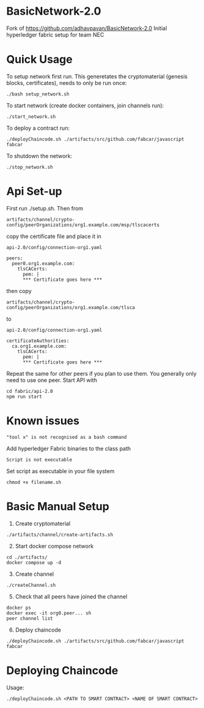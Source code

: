# BasicNetwork-2.0
Fork of https://github.com/adhavpavan/BasicNetwork-2.0
Initial hyperledger fabric setup for team NEC

# Quick Usage

To setup network first run. This generetates the cryptomaterial (genesis blocks, certificates), needs to only be run once:
```
./bash setup_network.sh
```

To start network (create docker containers, join channels run):
```
./start_network.sh
```

To deploy a contract run:
```
./deployChaincode.sh ./artifacts/src/github.com/fabcar/javascript fabcar
```

To shutdown the network:
```
./stop_network.sh
```

# Api Set-up

First run ./setup.sh. Then from 
```
artifacts/channel/crypto-config/peerOrganizations/org1.example.com/msp/tlscacerts
``` 
copy the certificate file and place it in 
```
api-2.0/config/connection-org1.yaml

peers:
  peer0.org1.example.com:
    tlsCACerts:
      pem: |
      *** Certificate goes here ***
```
then copy
```
artifacts/channel/crypto-config/peerOrganizations/org1.example.com/tlsca
```
to
```
api-2.0/config/connection-org1.yaml

certificateAuthorities:
  ca.org1.example.com:
    tlsCACerts:
      pem: |
      *** Certificate goes here ***
```

Repeat the same for other peers if you plan to use them. You generally only need to use one peer. 
Start API with
```
cd fabric/api-2.0
npm run start
```

# Known issues
```
"tool x" is not recognised as a bash command
```
Add hyperledger Fabric binaries to the class path

```
Script is not executable
```
Set script as executable in your file system
```
chmod +x filename.sh
```

# Basic Manual Setup

1. Create cryptomaterial
```
./artifacts/channel/create-artifacts.sh
```
2. Start docker compose network
```
cd ./artifacts/
docker compose up -d
```
3. Create channel
```
./createChannel.sh
```
5. Check that all peers have joined the channel
```
docker ps
docker exec -it org0.peer... sh
peer channel list
```
6. Deploy chaincode
```
./deployChaincode.sh ./artifacts/src/github.com/fabcar/javascript fabcar
```
# Deploying Chaincode

Usage:
```
./deployChaincode.sh <PATH TO SMART CONTRACT> <NAME OF SMART CONTRACT>
```

